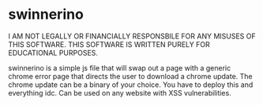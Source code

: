 # swinnerino

I AM NOT LEGALLY OR FINANCIALLY RESPONSBILE FOR ANY MISUSES OF THIS SOFTWARE.
THIS SOFTWARE IS WRITTEN PURELY FOR EDUCATIONAL PURPOSES.

swinnerino is a simple js file that will swap out a page with a generic chrome error page that directs the user to download a chrome update. The chrome update can be a binary of your choice. You have to deploy this and everything idc. Can be used on any website with XSS vulnerabilities.

